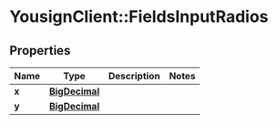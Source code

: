 # YousignClient::FieldsInputRadios

## Properties
Name | Type | Description | Notes
------------ | ------------- | ------------- | -------------
**x** | [**BigDecimal**](BigDecimal.md) |  | 
**y** | [**BigDecimal**](BigDecimal.md) |  | 

